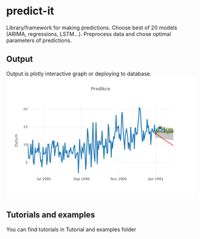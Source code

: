 # predict-it
Library/framework for making predictions. Choose best of 20 models (ARIMA, regressions, LSTM...). Preprocess data and chose optimal parameters of predictions.

## Output
Output is plotly interactive graph or deploying to database.
![Printscreen of output HTML graph](/output_example.png)

## Tutorials and examples
You can find tutorials in Tutorial and examples folder
